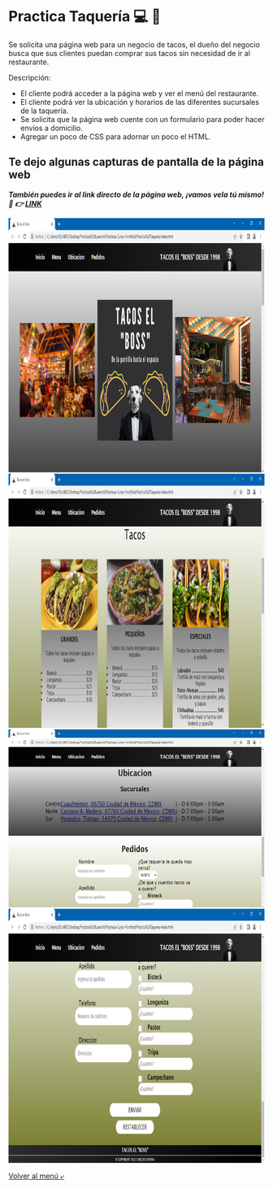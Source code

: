 # Practica Taquería :computer: :taco:
Se solicita una página web para un negocio de tacos, el dueño del negocio busca que sus clientes puedan comprar sus tacos sin necesidad de ir al restaurante.

Descripción:

- El cliente podrá acceder a la página web y ver el menú del restaurante.
- El cliente podrá ver la ubicación y horarios de las diferentes sucursales de la taquería.
- Se solicita que la página web cuente con un formulario para poder hacer envíos a domicilio.
- Agregar un poco de CSS para adornar un poco el HTML.

## Te dejo algunas capturas de pantalla de la página web

***También puedes ir al link directo de la página web, ¡vamos vela tú mismo! :eyes: :point_right: [LINK](https://charliecrown.github.io/Taqueria/)***

<img src="./Img/captu1.PNG" alt="Inicio" height="500">
<img src="./Img/captu2.PNG" alt="Menu" height="500">
<img src="./Img/captu3.PNG" alt="Ubicacion" height="350">
<img src="./Img/captu4.PNG" alt="Formulario" height="500">

[Volver al menú &ldca;](../README.md "Regresar a página principal")